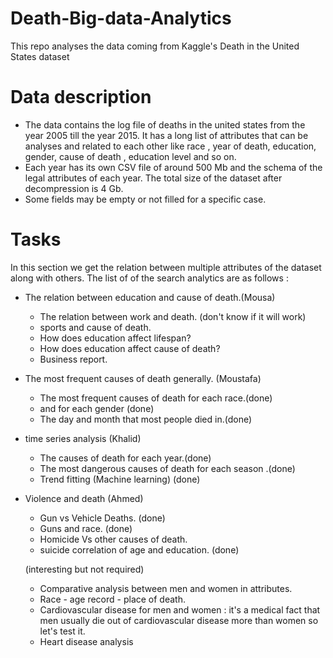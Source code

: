 # Death-Big-data-Analytics 
This repo analyses the data coming from Kaggle's Death in the United States dataset

# Data description 

* The data contains the log file of deaths in the united states from the year 2005 till the year 2015. It has a long list of attributes that can be analyses and related to each other like race , year of death, education, gender, cause of death , education level and so on.
*  Each year has its own CSV file of around 500 Mb and the schema of the legal attributes of each year. The total size of the dataset after decompression is 4 Gb.
* Some fields may be empty or not filled for a specific case.



# Tasks

In this section we get the relation between multiple attributes of the dataset along with others. The list of of the search analytics are as follows :

* The relation between education and cause of death.(Mousa)

  * The relation between work and death. (don't know if it will work) 
  * sports and cause of death.
  * How does education affect lifespan?
  * How does education affect  cause of death?
  * Business report.

* The most frequent causes of death generally. (Moustafa)

  * The most frequent causes of death for each race.(done)
  * and for each gender (done)
  * The day and month that most people died in.(done)

* time series analysis (Khalid)

  * The causes of death for each year.(done)
  * The most dangerous causes of death for each season .(done)
  * Trend fitting (Machine learning) (done)

* Violence and death (Ahmed)

  * Gun vs Vehicle Deaths. (done)
  * Guns and race. (done)
  * Homicide Vs other causes of death. 
  * suicide correlation of age and education. (done)

  

  

  (interesting but not required)

  * Comparative analysis between men and women in attributes.
  * Race - age record - place of death.
  * Cardiovascular disease for men and women : it's a medical fact that men usually die out of cardiovascular disease more than women so let's test it. 
  * Heart disease analysis

